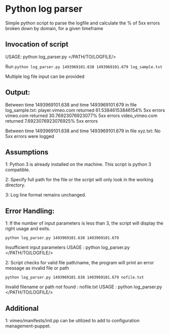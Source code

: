 # Python log parser

Simple python script to parse the logfile and calculate the % of 5xx errors broken down by domain, for a given timeframe


## Invocation of script

USAGE: python log_parser.py <STARTTIME> <ENDTIME> </PATH/TO/LOGFILE/>

Run ```python log_parser.py 1493969101.638 1493969101.679 log_sample.txt```

Multiple log file input can be provided

## Output: 

Between time 1493969101.638 and time 1493969101.679 in file log_sample.txt:
player.vimeo.com returned 61.53846153846154% 5xx errors
vimeo.com returned 30.76923076923077% 5xx errors
video_vimeo.com returned 7.6923076923076925% 5xx errors

Between time 1493969101.638 and time 1493969101.679 in file xyz.txt:
No 5xx errors were logged


## Assumptions
1: Python 3 is already installed on the machine. This script is python 3 compatible.

2: Specify full path for the file or the script will only look in the working directory.

3: Log line format remains unchanged.

## Error Handling: 
1: If the number of input parameters is less than 3, the script will display the right usage and exits.

	python log_parser.py 1493969101.638 1493969101.679
Insufficient input parameters
USAGE : python log_parser.py <STARTTIME> <ENDTIME> </PATH/TO/LOGFILE/>


2: Script checks for valid file path/name, the program will print an error message as invalid file or path

	python log_parser.py 1493969101.638 1493969101.679 nofile.txt
Invalid filename or path not found : nofile.txt
USAGE : python log_parser.py <STARTTIME> <ENDTIME> </PATH/TO/LOGFILE/>

## Additional
1: vimeo/manifests/init.pp can be utilized to add to configuration management-puppet.
